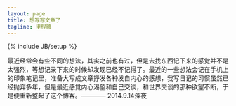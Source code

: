 ```yaml
---
layout: page 
title: 想写写文章了 
tagline: 里程碑 
---
```

{% include JB/setup %}

最近经常会有些不同的想法，其实之前也有过，但是去找东西记下来的感觉并不是太强烈，等想记录下来的时候却发现已经不记得了。最近的一些想法会记在手机上的印象笔记里，准备大写成文章抒发各种发自内心的感想，我写日记的习惯虽然已经抛弃多年，但是最近感觉内心渴望和自己交谈，和世界交谈的那种欲望不断，于是便重新整起了这个博客。———— 2014.9.14深夜
